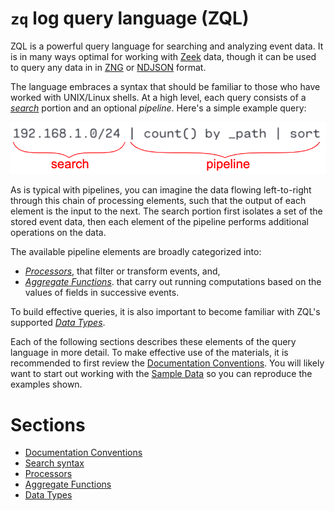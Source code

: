 # `zq` log query language (ZQL)

ZQL is a powerful query language for searching and analyzing event data. It is in many ways optimal for working with [Zeek](https://www.zeek.org/) data, though it can be used to query any data in in [ZNG](../../zng/docs/README.md) or [NDJSON](http://ndjson.org/) format.

The language embraces a syntax that should be familiar to those who have worked with UNIX/Linux shells. At a high level, each query consists of a _[search](search-syntax/README.md)_ portion and an optional _pipeline_. Here's a simple example query:

![Simple Example Query](images/simple-example-query.png)

As is typical with pipelines, you can imagine the data flowing left-to-right through this chain of processing elements, such that the output of each element is the input to the next. The search portion first isolates a set of the stored event data, then each element of the pipeline performs additional operations on the data.

The available pipeline elements are broadly categorized into:

* _[Processors](processors/README.md)_, that filter or transform events, and,
* _[Aggregate Functions](aggregate-functions/README.md)_. that carry out running computations based on the values of fields in successive events.

To build effective queries, it is also important to become familiar with ZQL's supported _[Data Types](data-types/README.md)_.

Each of the following sections describes these elements of the query language in more detail. To make effective use of the materials, it is recommended to first review the [Documentation Conventions](conventions/README.md). You will likely want to start out working with the [Sample Data](https://github.com/brimsec/zq-sample-data) so you can reproduce the examples shown.

# Sections

* [Documentation Conventions](conventions/README.md)
* [Search syntax](search-syntax/README.md)
* [Processors](processors/README.md)
* [Aggregate Functions](aggregate-functions/README.md)
* [Data Types](data-types/README.md)
